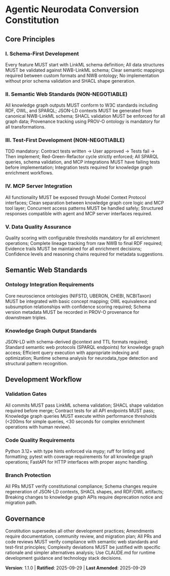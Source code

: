<!--
Sync Impact Report:
Version change: NEW → 1.0.0
List of modified principles: Initial constitution creation
Added sections: Core Principles (5), Semantic Web Standards, Development Workflow, Governance
Removed sections: None (initial creation)
Templates requiring updates: ✅ updated (plan-template.md references verified)
Follow-up TODOs: None
-->

# Agentic Neurodata Conversion Constitution

## Core Principles

### I. Schema-First Development
Every feature MUST start with LinkML schema definition; All data structures MUST be validated against NWB-LinkML schema; Clear semantic mappings required between custom formats and NWB ontology; No implementation without prior schema validation and SHACL shape generation.

### II. Semantic Web Standards (NON-NEGOTIABLE)
All knowledge graph outputs MUST conform to W3C standards including RDF, OWL, and SPARQL; JSON-LD contexts MUST be generated from canonical NWB-LinkML schema; SHACL validation MUST be enforced for all graph data; Provenance tracking using PROV-O ontology is mandatory for all transformations.

### III. Test-First Development (NON-NEGOTIABLE)
TDD mandatory: Contract tests written → User approved → Tests fail → Then implement; Red-Green-Refactor cycle strictly enforced; All SPARQL queries, schema validation, and MCP integrations MUST have failing tests before implementation; Integration tests required for knowledge graph enrichment workflows.

### IV. MCP Server Integration
All functionality MUST be exposed through Model Context Protocol interfaces; Clean separation between knowledge graph core logic and MCP tool layer; Concurrent access patterns MUST be handled safely; Structured responses compatible with agent and MCP server interfaces required.

### V. Data Quality Assurance
Quality scoring with configurable thresholds mandatory for all enrichment operations; Complete lineage tracking from raw NWB to final RDF required; Evidence trails MUST be maintained for all enrichment decisions; Confidence levels and reasoning chains required for metadata suggestions.

## Semantic Web Standards

### Ontology Integration Requirements
Core neuroscience ontologies (NIFSTD, UBERON, CHEBI, NCBITaxon) MUST be integrated with basic concept mapping; OWL equivalence and subsumption relationships with confidence scoring required; Schema version metadata MUST be recorded in PROV-O provenance for downstream triples.

### Knowledge Graph Output Standards
JSON-LD with schema-derived @context and TTL formats required; Standard semantic web protocols (SPARQL endpoints) for knowledge graph access; Efficient query execution with appropriate indexing and optimization; Runtime schema analysis for neurodata_type detection and structural pattern recognition.

## Development Workflow

### Validation Gates
All commits MUST pass LinkML schema validation; SHACL shape validation required before merge; Contract tests for all API endpoints MUST pass; Knowledge graph queries MUST execute within performance thresholds (<200ms for simple queries, <30 seconds for complex enrichment operations with human review).

### Code Quality Requirements
Python 3.12+ with type hints enforced via mypy; ruff for linting and formatting; pytest with coverage requirements for all knowledge graph operations; FastAPI for HTTP interfaces with proper async handling.

### Branch Protection
All PRs MUST verify constitutional compliance; Schema changes require regeneration of JSON-LD contexts, SHACL shapes, and RDF/OWL artifacts; Breaking changes to knowledge graph APIs require deprecation notice and migration path.

## Governance

Constitution supersedes all other development practices; Amendments require documentation, community review, and migration plan; All PRs and code reviews MUST verify compliance with semantic web standards and test-first principles; Complexity deviations MUST be justified with specific rationale and simpler alternatives analysis; Use CLAUDE.md for runtime development guidance and technology stack decisions.

**Version**: 1.1.0 | **Ratified**: 2025-09-29 | **Last Amended**: 2025-09-29